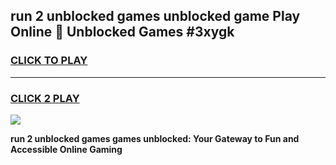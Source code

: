 
## run 2 unblocked games unblocked game Play Online 👋 Unblocked Games #3xygk
<h3>
<a href="https://premium.freeplayer.one?title=run_2_unblocked_games&ref=21F">CLICK TO PLAY</a></h3>
<hr>

<h3>
<a href="https://premium.freeplayer.one?title=run_2_unblocked_games&ref=21F">CLICK 2 PLAY</a>
  
</h3>

<a href="https://premium.freeplayer.one?title=run_2_unblocked_games&ref=21F/"><img src="https://clearcache.store/games.png"></a>


**run 2 unblocked games games unblocked: Your Gateway to Fun and Accessible Online Gaming**
